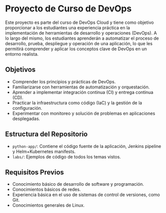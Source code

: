 # Proyecto de Curso de DevOps

Este proyecto es parte del curso de DevOps Cloud y tiene como objetivo proporcionar a los estudiantes una experiencia práctica en la implementación de herramientas de desarrollo y operaciones (DevOps). A lo largo del mismo, los estudiantes aprenderán a automatizar el proceso de desarrollo, prueba, despliegue y operación de una aplicación, lo que les permitirá comprender y aplicar los conceptos clave de DevOps en un entorno realista.

## Objetivos

- Comprender los principios y prácticas de DevOps.
- Familiarizarse con herramientas de automatización y orquestación.
- Aprender a implementar integración continua (CI) y entrega continua (CD).
- Practicar la infraestructura como código (IaC) y la gestión de la configuración.
- Experimentar con monitoreo y solución de problemas en aplicaciones desplegadas.

## Estructura del Repositorio

- `python-app/`: Contiene el código fuente de la aplicación, Jenkins pipeline y Helm+Kubernetes manifests.
- `labs/`: Ejemplos de código de todos los temas vistos.

## Requisitos Previos

- Conocimiento básico de desarrollo de software y programación.
- Conocimientos básicos de redes.
- Experiencia básica en el uso de sistemas de control de versiones, como Git.
- Conocimientos generales de Linux.
